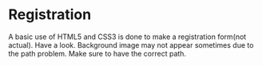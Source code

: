 # Registration
A basic use of HTML5 and CSS3 is done to make a registration form(not actual).
Have a look.
Background image may not appear sometimes due to the path problem. Make sure to have the correct path.
